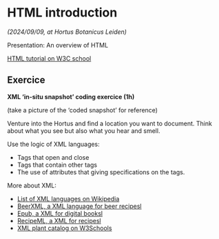 # HTML introduction
*(2024/09/09, at Hortus Botanicus Leiden)*

Presentation: An overview of HTML

[HTML tutorial on W3C school](https://www.w3schools.com/html/default.asp)

## Exercice

**XML ‘in-situ snapshot’ coding exercice (1h)**

(take a picture of the ‘coded snapshot’ for reference)

Venture into the Hortus and find a location you want to document. Think about what you see but also what you hear and smell. 

Use the logic of XML languages:

- Tags that open and close
- Tags that contain other tags
- The use of attributes that giving specifications on the tags.

More about XML:

- [List of XML languages on Wikipedia](https://en.wikipedia.org/wiki/List_of_XML_markup_languages)
- [BeerXML, a XML language for beer recipesl](https://beerxml.com/recipes.xml)
- [Epub, a XML for digital booksl](https://gist.github.com/stormwild/86673836eb6153e6ab2e65b4353a289e)
- [RecipeML, a XML for recipesl](https://en.wikipedia.org/wiki/RecipeML)
- [XML plant catalog on W3Schools](https://www.w3schools.com/xml/plant_catalog.xml)
